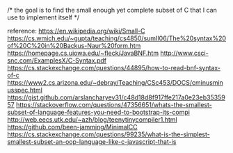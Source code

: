 /* the goal is to find the small enough yet complete subset of C that I can use to implement itself */

reference:
https://en.wikipedia.org/wiki/Small-C
https://cs.wmich.edu/~gupta/teaching/cs4850/sumII06/The%20syntax%20of%20C%20in%20Backus-Naur%20form.htm
https://homepage.cs.uiowa.edu/~fleck/JavaBNF.htm
http://www.csci-snc.com/ExamplesX/C-Syntax.pdf
https://cs.stackexchange.com/questions/44895/how-to-read-bnf-syntax-of-c
https://www2.cs.arizona.edu/~debray/Teaching/CSc453/DOCS/cminusminusspec.html
https://gist.github.com/arslancharyev31/c48d18d8f917ffe217a0e23eb3535957
https://stackoverflow.com/questions/47356651/whats-the-smallest-subset-of-language-features-you-need-to-bootstrap-its-compi
http://web.eecs.utk.edu/~azh/blog/teenytinycompiler1.html
https://github.com/been-jamming/MinimalCC
https://cs.stackexchange.com/questions/99235/what-is-the-simplest-smallest-subset-an-oop-language-like-c-javascript-that-is

